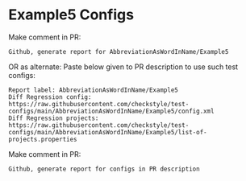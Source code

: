 # Example5 Configs
Make comment in PR:
```
Github, generate report for AbbreviationAsWordInName/Example5
```
OR as alternate:
Paste below given to PR description to use such test configs:
```
Report label: AbbreviationAsWordInName/Example5
Diff Regression config: https://raw.githubusercontent.com/checkstyle/test-configs/main/AbbreviationAsWordInName/Example5/config.xml
Diff Regression projects: https://raw.githubusercontent.com/checkstyle/test-configs/main/AbbreviationAsWordInName/Example5/list-of-projects.properties
```
Make comment in PR:
```
Github, generate report for configs in PR description
```
